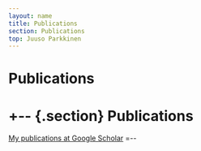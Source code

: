 ```yaml
---
layout: name
title: Publications
section: Publications
top: Juuso Parkkinen
---
```


Publications
============

+--  {.section}
Publications
========
[My publications at Google Scholar](http://scholar.google.com/citations?user=4d5VBfkAAAAJ
)
=--




